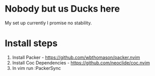

# Nobody but us Ducks here
 My set up currently I promise no stability. 

# Install steps
1. Install Packer - https://github.com/wbthomason/packer.nvim
1. Install Coc Dependencies - https://github.com/neoclide/coc.nvim
1. In vim run :PackerSync

